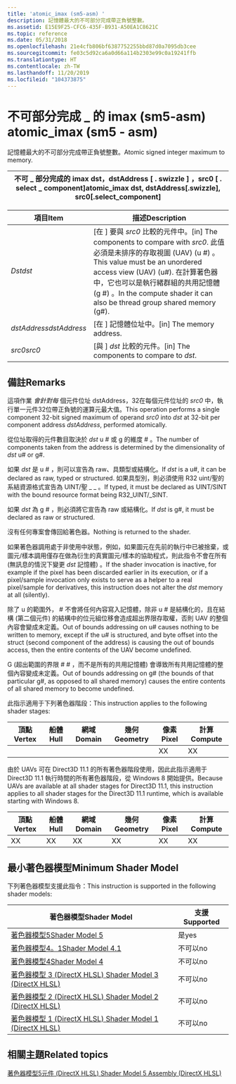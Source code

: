 ```yaml
---
title: 'atomic_imax (sm5-asm) '
description: 記憶體最大的不可部分完成帶正負號整數。
ms.assetid: E15E9F25-CFC6-435F-B931-A50EA1C8621C
ms.topic: reference
ms.date: 05/31/2018
ms.openlocfilehash: 21e4cfb806bf6387752255bbd87d0a7095db3cee
ms.sourcegitcommit: fe03c5d92ca6a0d66a114b2303e99c0a19241ffb
ms.translationtype: HT
ms.contentlocale: zh-TW
ms.lasthandoff: 11/20/2019
ms.locfileid: "104373875"
---
```

# <a name="atomic_imax-sm5---asm"></a><span data-ttu-id="8ad75-103">不可部分完成 \_ 的 imax (sm5-asm) </span><span class="sxs-lookup"><span data-stu-id="8ad75-103">atomic\_imax (sm5 - asm)</span></span>

<span data-ttu-id="8ad75-104">記憶體最大的不可部分完成帶正負號整數。</span><span class="sxs-lookup"><span data-stu-id="8ad75-104">Atomic signed integer maximum to memory.</span></span>



| <span data-ttu-id="8ad75-105">不可 \_ 部分完成的 imax dst，dstAddress \[ . swizzle \] ，src0 \[ . select \_ component\]</span><span class="sxs-lookup"><span data-stu-id="8ad75-105">atomic\_imax dst, dstAddress\[.swizzle\], src0\[.select\_component\]</span></span> |
|----------------------------------------------------------------------|



 



| <span data-ttu-id="8ad75-106">項目</span><span class="sxs-lookup"><span data-stu-id="8ad75-106">Item</span></span>                                                                                                           | <span data-ttu-id="8ad75-107">描述</span><span class="sxs-lookup"><span data-stu-id="8ad75-107">Description</span></span>                                                                                                                                                                               |
|----------------------------------------------------------------------------------------------------------------|-------------------------------------------------------------------------------------------------------------------------------------------------------------------------------------------|
| <span data-ttu-id="8ad75-108"><span id="dst"></span><span id="DST"></span>*Dst*</span><span class="sxs-lookup"><span data-stu-id="8ad75-108"><span id="dst"></span><span id="DST"></span>*dst*</span></span><br/>                                                   | <span data-ttu-id="8ad75-109">\[在 \] 要與 *src0* 比較的元件中。</span><span class="sxs-lookup"><span data-stu-id="8ad75-109">\[in\] The components to compare with *src0*.</span></span> <span data-ttu-id="8ad75-110">此值必須是未排序的存取視圖 (UAV)  (u \#) 。</span><span class="sxs-lookup"><span data-stu-id="8ad75-110">This value must be an unordered access view (UAV) (u\#).</span></span> <span data-ttu-id="8ad75-111">在計算著色器中，它也可以是執行緒群組的共用記憶體 (g \#) 。</span><span class="sxs-lookup"><span data-stu-id="8ad75-111">In the compute shader it can also be thread group shared memory (g\#).</span></span> <br/> |
| <span data-ttu-id="8ad75-112"><span id="dstAddress"></span><span id="dstaddress"></span><span id="DSTADDRESS"></span>*dstAddress*</span><span class="sxs-lookup"><span data-stu-id="8ad75-112"><span id="dstAddress"></span><span id="dstaddress"></span><span id="DSTADDRESS"></span>*dstAddress*</span></span><br/> | <span data-ttu-id="8ad75-113">\[在 \] 記憶體位址中。</span><span class="sxs-lookup"><span data-stu-id="8ad75-113">\[in\] The memory address.</span></span><br/>                                                                                                                                                     |
| <span data-ttu-id="8ad75-114"><span id="src0"></span><span id="SRC0"></span>*src0*</span><span class="sxs-lookup"><span data-stu-id="8ad75-114"><span id="src0"></span><span id="SRC0"></span>*src0*</span></span><br/>                                                | <span data-ttu-id="8ad75-115">\[與 \] *dst* 比較的元件。</span><span class="sxs-lookup"><span data-stu-id="8ad75-115">\[in\] The components to compare to *dst*.</span></span><br/>                                                                                                                                     |



 

## <a name="remarks"></a><span data-ttu-id="8ad75-116">備註</span><span class="sxs-lookup"><span data-stu-id="8ad75-116">Remarks</span></span>

<span data-ttu-id="8ad75-117">這項作業 *會針對每* 個元件位址 dstAddress，32在每個元件位址的 *src0* 中，執行單一元件32位帶正負號的運算元最大值。</span><span class="sxs-lookup"><span data-stu-id="8ad75-117">This operation performs a single component 32-bit signed maximum of operand *src0* into *dst* at 32-bit per component address *dstAddress*, performed atomically.</span></span>

<span data-ttu-id="8ad75-118">從位址取得的元件數目取決於 *dst* u \# 或 g 的維度 \# 。</span><span class="sxs-lookup"><span data-stu-id="8ad75-118">The number of components taken from the address is determined by the dimensionality of *dst* u\# or g\#.</span></span>

<span data-ttu-id="8ad75-119">如果 *dst* 是 u \# ，則可以宣告為 raw、具類型或結構化。</span><span class="sxs-lookup"><span data-stu-id="8ad75-119">If *dst* is a u\#, it can be declared as raw, typed or structured.</span></span> <span data-ttu-id="8ad75-120">如果具型別，則必須使用 R32 uint/聖的系結資源格式宣告為 UINT/聖 \_ \_ 。</span><span class="sxs-lookup"><span data-stu-id="8ad75-120">If typed, it must be declared as UINT/SINT with the bound resource format being R32\_UINT/\_SINT.</span></span>

<span data-ttu-id="8ad75-121">如果 *dst* 為 g \# ，則必須將它宣告為 raw 或結構化。</span><span class="sxs-lookup"><span data-stu-id="8ad75-121">If *dst* is g\#, it must be declared as raw or structured.</span></span>

<span data-ttu-id="8ad75-122">沒有任何專案會傳回給著色器。</span><span class="sxs-lookup"><span data-stu-id="8ad75-122">Nothing is returned to the shader.</span></span>

<span data-ttu-id="8ad75-123">如果著色器調用處于非使用中狀態，例如，如果圖元在先前的執行中已被捨棄，或圖元/樣本調用僅存在做為衍生的真實圖元/樣本的協助程式，則此指令不會在所有 (無訊息的情況下變更 *dst* 記憶體) 。</span><span class="sxs-lookup"><span data-stu-id="8ad75-123">If the shader invocation is inactive, for example if the pixel has been discarded earlier in its execution, or if a pixel/sample invocation only exists to serve as a helper to a real pixel/sample for derivatives, this instruction does not alter the *dst* memory at all (silently).</span></span>

<span data-ttu-id="8ad75-124">除了 u 的範圍外， \# 不會將任何內容寫入記憶體，除非 u \# 是結構化的，且在結構 (第二個元件) 的結構中的位元組位移會造成超出界限存取權，否則 UAV 的整個內容會變成未定義。</span><span class="sxs-lookup"><span data-stu-id="8ad75-124">Out of bounds addressing on u\# causes nothing to be written to memory, except if the u\# is structured, and byte offset into the struct (second component of the address) is causing the out of bounds access, then the entire contents of the UAV become undefined.</span></span>

<span data-ttu-id="8ad75-125">G (超出範圍的界限 \# \# ，而不是所有的共用記憶體) 會導致所有共用記憶體的整個內容變成未定義。</span><span class="sxs-lookup"><span data-stu-id="8ad75-125">Out of bounds addressing on g\# (the bounds of that particular g\#, as opposed to all shared memory) causes the entire contents of all shared memory to become undefined.</span></span>

<span data-ttu-id="8ad75-126">此指示適用于下列著色器階段：</span><span class="sxs-lookup"><span data-stu-id="8ad75-126">This instruction applies to the following shader stages:</span></span>



| <span data-ttu-id="8ad75-127">頂點</span><span class="sxs-lookup"><span data-stu-id="8ad75-127">Vertex</span></span> | <span data-ttu-id="8ad75-128">船體</span><span class="sxs-lookup"><span data-stu-id="8ad75-128">Hull</span></span> | <span data-ttu-id="8ad75-129">網域</span><span class="sxs-lookup"><span data-stu-id="8ad75-129">Domain</span></span> | <span data-ttu-id="8ad75-130">幾何</span><span class="sxs-lookup"><span data-stu-id="8ad75-130">Geometry</span></span> | <span data-ttu-id="8ad75-131">像素</span><span class="sxs-lookup"><span data-stu-id="8ad75-131">Pixel</span></span> | <span data-ttu-id="8ad75-132">計算</span><span class="sxs-lookup"><span data-stu-id="8ad75-132">Compute</span></span> |
|--------|------|--------|----------|-------|---------|
|        |      |        |          | <span data-ttu-id="8ad75-133">X</span><span class="sxs-lookup"><span data-stu-id="8ad75-133">X</span></span>     | <span data-ttu-id="8ad75-134">X</span><span class="sxs-lookup"><span data-stu-id="8ad75-134">X</span></span>       |



 

<span data-ttu-id="8ad75-135">由於 UAVs 可在 Direct3D 11.1 的所有著色器階段使用，因此此指示適用于 Direct3D 11.1 執行時間的所有著色器階段，從 Windows 8 開始提供。</span><span class="sxs-lookup"><span data-stu-id="8ad75-135">Because UAVs are available at all shader stages for Direct3D 11.1, this instruction applies to all shader stages for the Direct3D 11.1 runtime, which is available starting with Windows 8.</span></span>



| <span data-ttu-id="8ad75-136">頂點</span><span class="sxs-lookup"><span data-stu-id="8ad75-136">Vertex</span></span> | <span data-ttu-id="8ad75-137">船體</span><span class="sxs-lookup"><span data-stu-id="8ad75-137">Hull</span></span> | <span data-ttu-id="8ad75-138">網域</span><span class="sxs-lookup"><span data-stu-id="8ad75-138">Domain</span></span> | <span data-ttu-id="8ad75-139">幾何</span><span class="sxs-lookup"><span data-stu-id="8ad75-139">Geometry</span></span> | <span data-ttu-id="8ad75-140">像素</span><span class="sxs-lookup"><span data-stu-id="8ad75-140">Pixel</span></span> | <span data-ttu-id="8ad75-141">計算</span><span class="sxs-lookup"><span data-stu-id="8ad75-141">Compute</span></span> |
|--------|------|--------|----------|-------|---------|
| <span data-ttu-id="8ad75-142">X</span><span class="sxs-lookup"><span data-stu-id="8ad75-142">X</span></span>      | <span data-ttu-id="8ad75-143">X</span><span class="sxs-lookup"><span data-stu-id="8ad75-143">X</span></span>    | <span data-ttu-id="8ad75-144">X</span><span class="sxs-lookup"><span data-stu-id="8ad75-144">X</span></span>      | <span data-ttu-id="8ad75-145">X</span><span class="sxs-lookup"><span data-stu-id="8ad75-145">X</span></span>        | <span data-ttu-id="8ad75-146">X</span><span class="sxs-lookup"><span data-stu-id="8ad75-146">X</span></span>     | <span data-ttu-id="8ad75-147">X</span><span class="sxs-lookup"><span data-stu-id="8ad75-147">X</span></span>       |



 

## <a name="minimum-shader-model"></a><span data-ttu-id="8ad75-148">最小著色器模型</span><span class="sxs-lookup"><span data-stu-id="8ad75-148">Minimum Shader Model</span></span>

<span data-ttu-id="8ad75-149">下列著色器模型支援此指令：</span><span class="sxs-lookup"><span data-stu-id="8ad75-149">This instruction is supported in the following shader models:</span></span>



| <span data-ttu-id="8ad75-150">著色器模型</span><span class="sxs-lookup"><span data-stu-id="8ad75-150">Shader Model</span></span>                                              | <span data-ttu-id="8ad75-151">支援</span><span class="sxs-lookup"><span data-stu-id="8ad75-151">Supported</span></span> |
|-----------------------------------------------------------|-----------|
| [<span data-ttu-id="8ad75-152">著色器模型5</span><span class="sxs-lookup"><span data-stu-id="8ad75-152">Shader Model 5</span></span>](d3d11-graphics-reference-sm5.md)        | <span data-ttu-id="8ad75-153">是</span><span class="sxs-lookup"><span data-stu-id="8ad75-153">yes</span></span>       |
| [<span data-ttu-id="8ad75-154">著色器模型4。1</span><span class="sxs-lookup"><span data-stu-id="8ad75-154">Shader Model 4.1</span></span>](dx-graphics-hlsl-sm4.md)              | <span data-ttu-id="8ad75-155">不可以</span><span class="sxs-lookup"><span data-stu-id="8ad75-155">no</span></span>        |
| [<span data-ttu-id="8ad75-156">著色器模型4</span><span class="sxs-lookup"><span data-stu-id="8ad75-156">Shader Model 4</span></span>](dx-graphics-hlsl-sm4.md)                | <span data-ttu-id="8ad75-157">不可以</span><span class="sxs-lookup"><span data-stu-id="8ad75-157">no</span></span>        |
| [<span data-ttu-id="8ad75-158">著色器模型 3 (DirectX HLSL) </span><span class="sxs-lookup"><span data-stu-id="8ad75-158">Shader Model 3 (DirectX HLSL)</span></span>](dx-graphics-hlsl-sm3.md) | <span data-ttu-id="8ad75-159">不可以</span><span class="sxs-lookup"><span data-stu-id="8ad75-159">no</span></span>        |
| [<span data-ttu-id="8ad75-160">著色器模型 2 (DirectX HLSL) </span><span class="sxs-lookup"><span data-stu-id="8ad75-160">Shader Model 2 (DirectX HLSL)</span></span>](dx-graphics-hlsl-sm2.md) | <span data-ttu-id="8ad75-161">不可以</span><span class="sxs-lookup"><span data-stu-id="8ad75-161">no</span></span>        |
| [<span data-ttu-id="8ad75-162">著色器模型 1 (DirectX HLSL) </span><span class="sxs-lookup"><span data-stu-id="8ad75-162">Shader Model 1 (DirectX HLSL)</span></span>](dx-graphics-hlsl-sm1.md) | <span data-ttu-id="8ad75-163">不可以</span><span class="sxs-lookup"><span data-stu-id="8ad75-163">no</span></span>        |



 

## <a name="related-topics"></a><span data-ttu-id="8ad75-164">相關主題</span><span class="sxs-lookup"><span data-stu-id="8ad75-164">Related topics</span></span>

<dl> <dt>

[<span data-ttu-id="8ad75-165">著色器模型5元件 (DirectX HLSL) </span><span class="sxs-lookup"><span data-stu-id="8ad75-165">Shader Model 5 Assembly (DirectX HLSL)</span></span>](shader-model-5-assembly--directx-hlsl-.md)
</dt> </dl>

 

 






